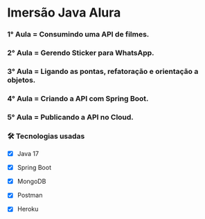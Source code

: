 # Imersão Java Alura 


### 1° Aula = Consumindo uma API de filmes.

### 2° Aula = Gerendo Sticker para WhatsApp.

### 3° Aula = Ligando as pontas, refatoração e orientação a objetos.

### 4° Aula = Criando a API com Spring Boot.

### 5° Aula = Publicando a API no Cloud.


### 🛠 Tecnologias usadas

- [x] Java 17
- [x] Spring Boot
- [x] MongoDB
- [x] Postman
- [x] Heroku 


